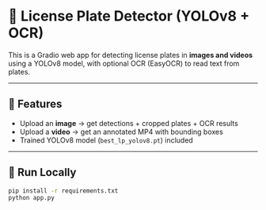 # 🚗 License Plate Detector (YOLOv8 + OCR)

This is a Gradio web app for detecting license plates in **images and videos** using a YOLOv8 model, with optional OCR (EasyOCR) to read text from plates.

---

## 🔹 Features
- Upload an **image** → get detections + cropped plates + OCR results
- Upload a **video** → get an annotated MP4 with bounding boxes
- Trained YOLOv8 model (`best_lp_yolov8.pt`) included

---

## 🔹 Run Locally

```bash
pip install -r requirements.txt
python app.py
